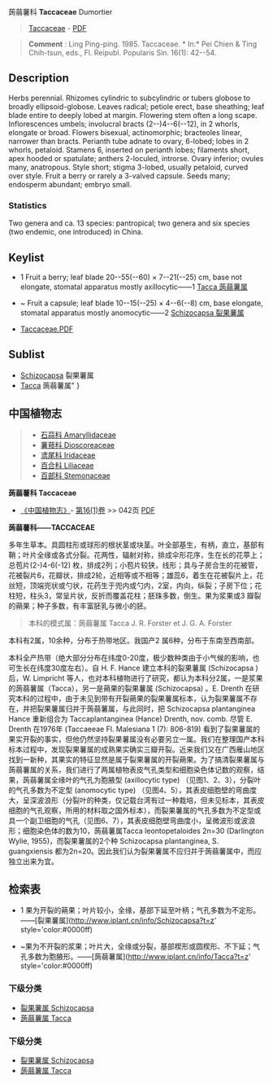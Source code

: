 蒟蒻薯科 **Taccaceae** Dumortier

> [Taccaceae](http://www.iplant.cn/info/Taccaceae?t=foc) - [PDF](http://www.iplant.cn/foc/pdf/Taccaceae.pdf)


> **Comment** : 
> Ling Ping-ping. 1985. Taccaceae. * In:* Pei Chien & Ting Chih-tsun, eds., Fl. Reipubl. Popularis Sin. 16(1): 42--54.

## Description

Herbs perennial. Rhizomes cylindric to subcylindric or tubers globose to broadly ellipsoid-globose. Leaves radical; petiole erect, base sheathing; leaf blade entire to deeply lobed at margin. Flowering stem often a long scape. Inflorescences umbels; involucral bracts (2--)4--6(--12), in 2 whorls, elongate or broad. Flowers bisexual, actinomorphic; bracteoles linear, narrower than bracts. Perianth tube adnate to ovary, 6-lobed; lobes in 2 whorls, petaloid. Stamens 6, inserted on perianth lobes; filaments short, apex hooded or spatulate; anthers 2-loculed, introrse. Ovary inferior; ovules many, anatropous. Style short; stigma 3-lobed, usually petaloid, curved over style. Fruit a berry or rarely a 3-valved capsule. Seeds many; endosperm abundant; embryo small.

### Statistics
Two genera and ca. 13 species: pantropical; two genera and six species (two endemic, one introduced) in China.


## Keylist

* 1 Fruit a berry; leaf blade 20--55(--60) × 7--21(--25) cm, base not elongate, stomatal apparatus mostly axillocytic——1 [Tacca 蒟蒻薯属](http://www.iplant.cn/info/Tacca?t=foc)
* ~ Fruit a capsule; leaf blade 10--15(--25) × 4--6(--8) cm, base elongate, stomatal apparatus mostly anomocytic——2 [Schizocapsa 裂果薯属](http://www.iplant.cn/info/Schizocapsa?t=foc)


* [Taccaceae.PDF](http://www.iplant.cn/foc/pdf/Taccaceae.pdf)

## Sublist

* [Schizocapsa](http://www.iplant.cn/info/Schizocapsa?t=foc)
 裂果薯属
* [Tacca](http://www.iplant.cn/info/Tacca?t=foc) 蒟蒻薯属"
}

## 中国植物志

> * [石蒜科  Amaryllidaceae](Amaryllidaceae-石蒜科.md)
> * [薯蓣科  Dioscoreaceae](http://www.iplant.cn/info/Dioscoreaceae?t=z)
> * [鸢尾科  Iridaceae](http://www.iplant.cn/info/Iridaceae?t=z)
> * [百合科  Liliaceae](http://www.iplant.cn/info/Liliaceae?t=z)
> * [百部科  Stemonaceae](http://www.iplant.cn/info/Stemonaceae?t=z)


**蒟蒻薯科 Taccaceae**

* [《中国植物志》](http://www.iplant.cn/frps)- [第16(1)卷](http://www.iplant.cn/frps/vol/16(1)) >> 042页 [PDF](http://www.iplant.cn/frps/pdf/16(1)/042z.pdf)


**蒟蒻薯科——TACCACEAE**

多年生草本。具圆柱形或球形的根状茎或块茎。叶全部基生，有柄，直立，基部有鞘；叶片全缘或各式分裂。花两性，辐射对称，排成伞形花序，生在长的花葶上；总苞片(2-)4-6(-12) 枚，排成2列；小苞片较狭，线形；具与子房合生的花被管，花被裂片6，花瓣状，排成2轮，近相等或不相等；雄蕊6，着生在花被裂片上，花丝短，顶端兜状或勺状，花药生于兜内或勺内，2室，内向，纵裂；子房下位；花柱短，柱头3，常呈片状，反折而覆盖花柱；胚珠多数，倒生。果为浆果或3 瓣裂的蒴果；种子多数，有丰富胚乳与微小的胚。

> 本科的模式属：蒟蒻薯属 Tacca J. R. Forster et J. G. A. Forster

本科有2属，10余种，分布于热带地区。我国产2 属6种，分布于东南至西南部。

本科全产热带（绝大部分分布在纬度0-20度，极少数种类由于小气候的影响，也可生长在纬度30度左右）。自 H. F. Hance 建立本科的裂果薯属 (Schizocapsa )后，W. Limpricht 等人，也对本科植物进行了研究，都认为本科分2属，一是浆果的蒟蒻薯属（Tacca），另一是蒴果的裂果薯属 (Schizocapsa) 。E. Drenth 在研究本科的过程中，由于未见到带有开裂蒴果的裂果薯属标本，认为裂果薯属不存在，并把裂果薯属归并于蒟蒻薯属，与此同时，把 Schizocapsa plantanginea Hance 重新组合为 Taccaplantanginea (Hance) Drenth, nov. comb. 尽管 E. Drenth 在1976年 (Taccaeeae Fl. Malesiana 1 (7): 806-819) 看到了裂果薯属的果实开裂的事实，但他仍然坚持裂果薯属没有必要另立一属。我们在整理国产本科标本过程中，发现裂果薯属的成熟果实确实三瓣开裂。近来我们又在广西雁山地区找到一新种，其果实的特征显然是属于裂果薯属的开裂蒴果。为了搞清裂果薯属与蒟蒻薯属的关系，我们进行了两属植物表皮气孔类型和细胞染色体记数的观察，结果，蒟蒻薯属全缘叶的气孔为胞腋型 (axillocytic type) （见图1、2、3），分裂叶的气孔多数为不定型 (anomocytic type) （见图4、5），其表皮细胞壁的弯曲度大，呈深波浪形（分裂叶的种类，仅记载台湾有过一种栽培，但未见标本，其表皮细胞的气孔观察，所用的材料取之国外标本），而裂果薯属的气孔多数为不定型或具一个副卫细胞的气孔（见图6、7），其表皮细胞壁弯曲度小，呈微波形或波浪形；细胞染色体的数为10，蒟蒻薯属Tacca leontopetaloides 2n=30 (Darlington Wylie, 1955)，而裂果薯属的2个种 Schizocapsa plantanginea, S. guangxiensis 都为2n=20。因此我们认为裂果薯属不应归并于蒟蒻薯属中，而应独立出来为宜。

## 检索表

* 1 果为开裂的蒴果；叶片较小，全缘，基部下延至叶柄；气孔多数为不定形。——[裂果薯属](http://www.iplant.cn/info/Schizocapsa?t=z'  style='color:#0000ff)

* ~果为不开裂的浆果；叶片大，全缘或分裂，基部楔形或圆楔形、不下延；气孔多数为胞腋形。——[蒟蒻薯属](http://www.iplant.cn/info/Tacca?t=z'  style='color:#0000ff)

### 下级分类
* [裂果薯属  Schizocapsa](http://www.iplant.cn/info/Schizocapsa?t=z)
* [蒟蒻薯属  Tacca](http://www.iplant.cn/info/Tacca?t=z)

### 下级分类
* [裂果薯属  Schizocapsa](http://www.iplant.cn/info/sp/Schizocapsa?t=z)
* [蒟蒻薯属  Tacca](http://www.iplant.cn/info/sp/Tacca?t=z)
